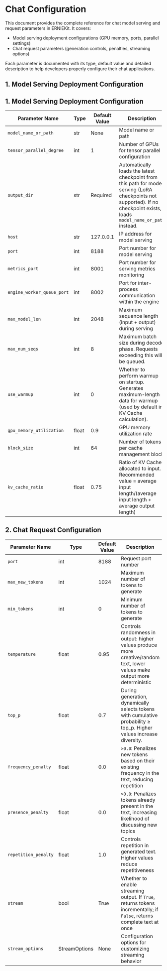 # Chat Configuration

This document provides the complete reference for chat model serving and request parameters in ERNIEKit. It covers:

- Model serving deployment configurations (GPU memory, ports, parallel settings)
- Chat request parameters (generation controls, penalties, streaming options)

Each parameter is documented with its type, default value and detailed description to help developers properly configure their chat applications.

## 1. Model Serving Deployment Configuration

## 1. Model Serving Deployment Configuration

| Parameter Name | Type | Default Value | Description |
| --- | --- | --- | --- |
| `model_name_or_path` | str | None | Model name or path |
| `tensor_parallel_degree` | int | 1 | Number of GPUs for tensor parallel configuration |
| `output_dir` | str | Required | Automatically loads the latest checkpoint from this path for model serving (LoRA checkpoints not supported). If no checkpoint exists, loads `model_name_or_path` instead. |
| `host` | str | 127.0.0.1 | IP address for model serving |
| `port` | int | 8188 | Port number for model serving |
| `metrics_port` | int | 8001 | Port number for serving metrics monitoring |
| `engine_worker_queue_port` | int | 8002 | Port for inter-process communication within the engine |
| `max_model_len` | int | 2048 | Maximum sequence length (input + output) during serving |
| `max_num_seqs` | int | 8 | Maximum batch size during decode phase. Requests exceeding this will be queued. |
| `use_warmup` | int | 0 | Whether to perform warmup on startup. Generates maximum-length data for warmup (used by default in KV Cache calculation). |
| `gpu_memory_utilization` | float | 0.9 | GPU memory utilization rate |
| `block_size` | int | 64 | Number of tokens per cache management block |
| `kv_cache_ratio` | float | 0.75 | Ratio of KV Cache allocated to input. Recommended value = average input length/(average input length + average output length) |

## 2. Chat Request Configuration

| Parameter Name | Type | Default Value | Description |
| --- | --- | --- | --- |
| `port` | int | 8188 | Request port number |
| `max_new_tokens` | int | 1024 | Maximum number of tokens to generate |
| `min_tokens` | int | 0 | Minimum number of tokens to generate |
| `temperature` | float | 0.95 | Controls randomness in output: higher values produce more creative/random text, lower values make output more deterministic |
| `top_p` | float | 0.7 | During generation, dynamically selects tokens with cumulative probability ≥ top_p. Higher values increase diversity. |
| `frequency_penalty` | float | 0.0 | `>0.0`: Penalizes new tokens based on their existing frequency in the text, reducing repetition |
| `presence_penalty` | float | 0.0 | `>0.0`: Penalizes tokens already present in the text, increasing likelihood of discussing new topics |
| `repetition_penalty` | float | 1.0 | Controls repetition in generated text. Higher values reduce repetitiveness |
| `stream` | bool | True | Whether to enable streaming output. If `True`, returns tokens incrementally; if `False`, returns complete text at once |
| `stream_options` | StreamOptions | None | Configuration options for customizing streaming behavior |
